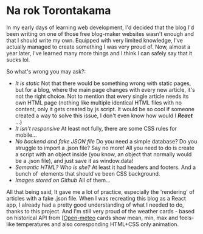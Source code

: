 # Na rok Torontakama

In my early days of learning web development, I'd decided that the blog I'd been writing on one of those free blog-maker websites wasn't enough and that I should write my own. Equipped with very limited knowledge, I've actually managed to create something I was very proud of. Now, almost a year later, I've learned many more things and I think I can safely say that it sucks lol. 

So what's wrong you may ask?: 
 * _It is static_ Not that there would be something wrong with static pages, but for a blog, where the main page changes with every new article, it's not the right choice. Not to mention that every single article needs its own HTML page (nothing like multiple identical HTML files with no content, only it gets created by js script. It would be so cool if someone created a way to solve this issue, I don't even know how would I ***React*** ...)
 * _It isn't responsive_ At least not fully, there are some CSS rules for mobile...
 * _No backend and fake JSON file_ Do you need a simple database? Do you struggle to import a .json file? Say no more! All you need to do is create a script with an object inside (you know, an object that normally would be a .json file), and just save it as window.data!
 * _Semantic HTML? Who is she?_ At least it had headers and footers. And a bunch of <img> elements that should've been CSS background.
 * _Images stored on Github_ All of them...

All that being said, It gave me a lot of practice, especially the 'rendering' of articles with a fake .json file. When I was recreating this blog as a React app, I already had a pretty good understanding of what I needed to do, thanks to this project. And I'm still very proud of the weather cards - based on historical API from [[Open-meteo](https://open-meteo.com/) cards show mean, min, max and feels-like temperatures and also coresponding HTML+CSS only animation. 
